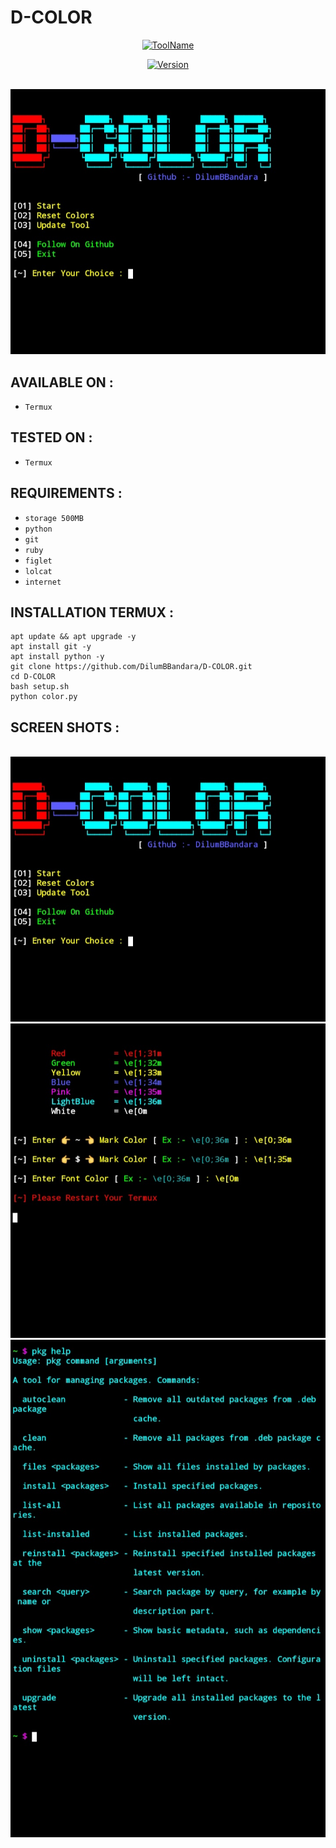 # D-COLOR
<p align="center">
<a href="https://github.com/DilumBBandara/D-COLOR"><img title="ToolName" src="https://img.shields.io/badge/D--COLOR-blue?style=for-the-badge&logo="></a>
</p>
<p align="center">
<a href="https://github.com/DilumBBandara/D-COLOR"><img title="Version" src="https://img.shields.io/badge/Version-1.1-green?style=for-the-badge&logo="></a>
</p>
<br><a href="https://github.com/DilumBBandara/D-COLOR"><img src="main.jpg"></a>

## AVAILABLE ON :
  
   * `Termux`

## TESTED ON :
   
   * `Termux`

## REQUIREMENTS :

   * `storage 500MB`
   * `python`
   * `git`
   * `ruby`
   * `figlet`
   * `lolcat`
   * `internet`

## INSTALLATION TERMUX :

    apt update && apt upgrade -y
    apt install git -y
    apt install python -y
    git clone https://github.com/DilumBBandara/D-COLOR.git
    cd D-COLOR
    bash setup.sh
    python color.py

## SCREEN SHOTS :

   <br><a href="https://github.com/DilumBBandara/D-COLOR"><img src="main.jpg"></a>
   <br><a href="https://github.com/DilumBBandara/D-COLOR"><img src="color.jpg"></a>
   <br><a href="https://github.com/DilumBBandara/D-COLOR"><img src="font.jpg"></a>


